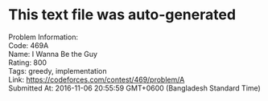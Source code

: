 # This text file was auto-generated  
  
Problem Information:  
Code: 469A  
Name: I Wanna Be the Guy  
Rating: 800  
Tags: greedy, implementation  
Link: https://codeforces.com/contest/469/problem/A  
Submitted At: 2016-11-06 20:55:59 GMT+0600 (Bangladesh Standard Time)  

